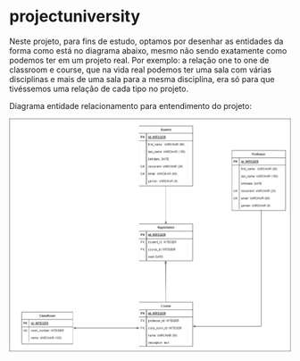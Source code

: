 # projectuniversity

Neste projeto, para fins de estudo, optamos por desenhar as entidades da forma como está no diagrama abaixo, mesmo não sendo exatamente como podemos ter em um projeto real. Por exemplo: a relação one to one de classroom e course, que na vida real podemos ter uma sala com várias disciplinas e mais de uma sala para a mesma disciplina, era só para que tivéssemos
uma relação de cada tipo no projeto.

Diagrama entidade relacionamento para entendimento do projeto:

![DER](https://github.com/rebecamontag/projectuniversity/blob/review/assets/projectuniversityder.png)

